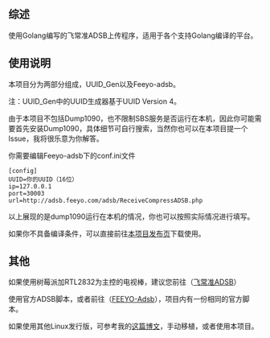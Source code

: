 ## 综述

使用Golang编写的飞常准ADSB上传程序，适用于各个支持Golang编译的平台。

## 使用说明

本项目分为两部分组成，UUID_Gen以及Feeyo-adsb。

注：UUID_Gen中的UUID生成器基于UUID Version 4。		

由于本项目不包括Dump1090，也不限制SBS服务是否运行在本机，因此你可能需要首先安装Dump1090，具体细节可自行搜索，当然你也可以在本项目提一个Issue，我将很乐意为你解答。



你需要编辑Feeyo-adsb下的conf.ini文件

```
[config]
UUID=你的UUID（16位）
ip=127.0.0.1
port=30003
url=http://adsb.feeyo.com/adsb/ReceiveCompressADSB.php
```

以上展现的是dump1090运行在本机的情况，你也可以按照实际情况进行填写。

如果你不具备编译条件，可以直接前往[本项目发布页](https://github.com/dextercai/feeyo-adsb-golang/releases)下载使用。

## 其他

如果使用树莓派加RTL2832为主控的电视棒，建议您前往（[飞常准ADSB](https://flightadsb.variflight.com/)）

使用官方ADSB脚本，或者前往（[FEEYO-Adsb](https://github.com/dextercai/FEEYO-Adsb)），项目内有一份相同的官方脚本。

如果使用其他Linux发行版，可参考我的[这篇博文](https://blog.dextercai.com/2018-06-a04d2416/)，手动移植，或者使用本项目。

